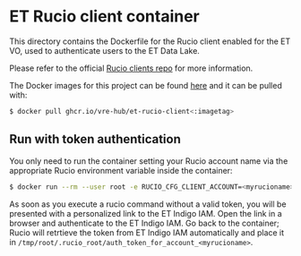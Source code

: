 # ET Rucio client container

This directory contains the Dockerfile for the Rucio client enabled for the ET VO, used to authenticate users to the ET Data Lake.

Please refer to the official [Rucio clients repo](https://github.com/rucio/containers/tree/master/clients) for more information.

The Docker images for this project can be found [here](https://github.com/vre-hub/vre/pkgs/container/et-rucio-client) and it can be pulled with:

```bash
$ docker pull ghcr.io/vre-hub/et-rucio-client<:imagetag>
```

## Run with token authentication

You only need to run the container setting your Rucio account name via the appropriate Rucio environment variable inside the container:

```bash
$ docker run --rm --user root -e RUCIO_CFG_CLIENT_ACCOUNT=<myrucioname> -it --name=et-rucio-client ghcr.io/vre-hub/et-rucio-client<:imagetag>
```

As soon as you execute a rucio command without a valid token, you will be presented with a personalized link to the ET Indigo IAM. Open the link in a browser and authenticate to the ET Indigo IAM. Go back to the container; Rucio will retrtieve the token from ET Indigo IAM automatically and place it in `/tmp/root/.rucio_root/auth_token_for_account_<myrucioname>`.
